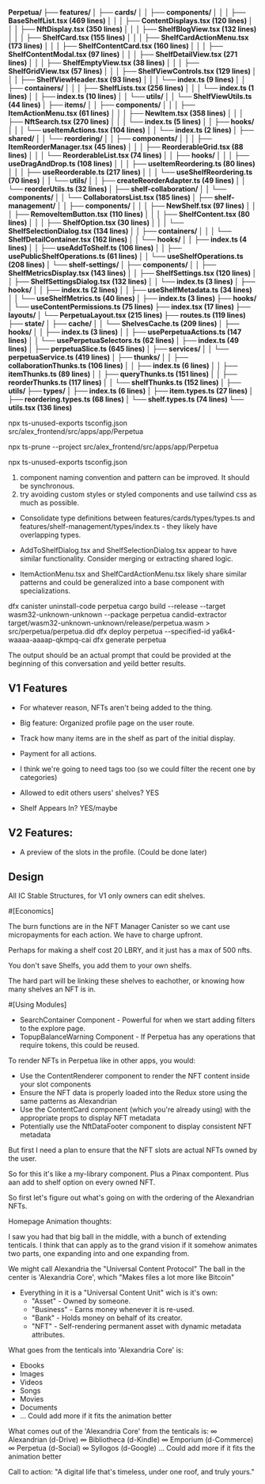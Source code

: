 **Perpetua/
├── features/
│   ├── cards/
│   │   ├── components/
│   │   │   ├── BaseShelfList.tsx (469 lines)
│   │   │   ├── ContentDisplays.tsx (120 lines)
│   │   │   ├── NftDisplay.tsx (350 lines)
│   │   │   ├── ShelfBlogView.tsx (132 lines)
│   │   │   ├── ShelfCard.tsx (155 lines)
│   │   │   ├── ShelfCardActionMenu.tsx (173 lines)
│   │   │   ├── ShelfContentCard.tsx (160 lines)
│   │   │   ├── ShelfContentModal.tsx (97 lines)
│   │   │   ├── ShelfDetailView.tsx (271 lines)
│   │   │   ├── ShelfEmptyView.tsx (38 lines)
│   │   │   ├── ShelfGridView.tsx (57 lines)
│   │   │   ├── ShelfViewControls.tsx (129 lines)
│   │   │   ├── ShelfViewHeader.tsx (93 lines)
│   │   │   └── index.ts (9 lines)
│   │   ├── containers/
│   │   │   ├── ShelfLists.tsx (256 lines)
│   │   │   └── index.ts (1 lines)
│   │   ├── index.ts (10 lines)
│   │   └── utils/
│   │       └── ShelfViewUtils.ts (44 lines)
│   ├── items/
│   │   ├── components/
│   │   │   ├── ItemActionMenu.tsx (61 lines)
│   │   │   ├── NewItem.tsx (358 lines)
│   │   │   ├── NftSearch.tsx (270 lines)
│   │   │   └── index.ts (5 lines)
│   │   ├── hooks/
│   │   │   └── useItemActions.tsx (104 lines)
│   │   └── index.ts (2 lines)
│   ├── shared/
│   │   └── reordering/
│   │       ├── components/
│   │       │   ├── ItemReorderManager.tsx (45 lines)
│   │       │   ├── ReorderableGrid.tsx (88 lines)
│   │       │   └── ReorderableList.tsx (74 lines)
│   │       ├── hooks/
│   │       │   ├── useDragAndDrop.ts (108 lines)
│   │       │   ├── useItemReordering.ts (80 lines)
│   │       │   ├── useReorderable.ts (217 lines)
│   │       │   └── useShelfReordering.ts (70 lines)
│   │       └── utils/
│   │           ├── createReorderAdapter.ts (49 lines)
│   │           └── reorderUtils.ts (32 lines)
│   ├── shelf-collaboration/
│   │   └── components/
│   │       └── CollaboratorsList.tsx (185 lines)
│   ├── shelf-management/
│   │   ├── components/
│   │   │   ├── NewShelf.tsx (97 lines)
│   │   │   ├── RemoveItemButton.tsx (110 lines)
│   │   │   ├── ShelfContent.tsx (80 lines)
│   │   │   ├── ShelfOption.tsx (30 lines)
│   │   │   └── ShelfSelectionDialog.tsx (134 lines)
│   │   ├── containers/
│   │   │   └── ShelfDetailContainer.tsx (162 lines)
│   │   └── hooks/
│   │       ├── index.ts (4 lines)
│   │       ├── useAddToShelf.ts (106 lines)
│   │       ├── usePublicShelfOperations.ts (61 lines)
│   │       └── useShelfOperations.ts (208 lines)
│   └── shelf-settings/
│       ├── components/
│       │   ├── ShelfMetricsDisplay.tsx (143 lines)
│       │   ├── ShelfSettings.tsx (120 lines)
│       │   ├── ShelfSettingsDialog.tsx (132 lines)
│       │   └── index.ts (3 lines)
│       ├── hooks/
│       │   ├── index.ts (2 lines)
│       │   ├── useShelfMetadata.ts (34 lines)
│       │   └── useShelfMetrics.ts (40 lines)
│       ├── index.ts (3 lines)
├── hooks/
│   └── useContentPermissions.ts (75 lines)
├── index.tsx (17 lines)
├── layouts/
│   └── PerpetuaLayout.tsx (215 lines)
├── routes.ts (119 lines)
├── state/
│   ├── cache/
│   │   └── ShelvesCache.ts (209 lines)
│   ├── hooks/
│   │   ├── index.ts (3 lines)
│   │   ├── usePerpetuaActions.ts (147 lines)
│   │   └── usePerpetuaSelectors.ts (62 lines)
│   ├── index.ts (49 lines)
│   ├── perpetuaSlice.ts (645 lines)
│   ├── services/
│   │   └── perpetuaService.ts (419 lines)
│   ├── thunks/
│   │   ├── collaborationThunks.ts (106 lines)
│   │   ├── index.ts (6 lines)
│   │   ├── itemThunks.ts (89 lines)
│   │   ├── queryThunks.ts (151 lines)
│   │   ├── reorderThunks.ts (117 lines)
│   │   └── shelfThunks.ts (152 lines)
│   ├── utils/
├── types/
│   ├── index.ts (6 lines)
│   ├── item.types.ts (27 lines)
│   ├── reordering.types.ts (68 lines)
│   └── shelf.types.ts (74 lines)
└── utils.tsx (136 lines)**
























npx ts-unused-exports tsconfig.json src/alex_frontend/src/apps/app/Perpetua


npx ts-prune --project src/alex_frontend/src/apps/app/Perpetua

npx ts-unused-exports tsconfig.json


1. component naming convention and pattern can be improved. It should be synchronous.
2. try avoiding custom styles or styled components and use tailwind css as much as possible.


























- Consolidate type definitions between features/cards/types/types.ts and features/shelf-management/types/index.ts - they likely have overlapping types.

- AddToShelfDialog.tsx and ShelfSelectionDialog.tsx appear to have similar functionality. Consider merging or extracting shared logic.
- ItemActionMenu.tsx and ShelfCardActionMenu.tsx likely share similar patterns and could be generalized into a base component with specializations.









dfx canister uninstall-code perpetua
cargo build --release --target wasm32-unknown-unknown --package perpetua
candid-extractor target/wasm32-unknown-unknown/release/perpetua.wasm > src/perpetua/perpetua.did
dfx deploy perpetua --specified-id ya6k4-waaaa-aaaap-qkmpq-cai
dfx generate perpetua


The output should be an actual prompt that could be provided at the beginning of this conversation and yeild better results.


## V1 Features


- For whatever reason, NFTs aren't being added to the thing.

- Big feature: Organized profile page on the user route.
- Track how many items are in the shelf as part of the initial display.
- Payment for all actions.
- I think we're going to need tags too (so we could filter the recent one by categories)
- Allowed to edit others users' shelves? YES
- Shelf Appears In? YES/maybe


## V2 Features: 

- A preview of the slots in the profile. (Could be done later)






## Design

All IC Stable Structures, for V1 only owners can edit shelves.

#[Economics]

The burn functions are in the NFT Manager Canister so we cant use micropayments for each action. We have to charge upfront.

Perhaps for making a shelf cost 20 LBRY, and it just has a max of 500 nfts.

You don't save Shelfs, you add them to your own shelfs.

The hard part will be linking these shelves to eachother, or knowing how many shelves an NFT is in.










#[Using Modules] 

- SearchContainer Component - Powerful for when we start adding filters to the explore page.
- TopupBalanceWarning Component - If Perpetua has any operations that require tokens, this could be reused.






To render NFTs in Perpetua like in other apps, you would:
- Use the ContentRenderer component to render the NFT content inside your slot components
- Ensure the NFT data is properly loaded into the Redux store using the same patterns as Alexandrian
- Use the ContentCard component (which you're already using) with the appropriate props to display NFT metadata
- Potentially use the NftDataFooter component to display consistent NFT metadata

But first I need a plan to ensure that the NFT slots are actual NFTs owned by the user.

So for this it's like a my-library component. Plus a Pinax compontent. Plus aan add to shelf option on every owned NFT.

So first let's figure out what's going on with the ordering of the Alexandrian NFTs.























Homepage Animation thoughts:

I saw you had that big ball in the middle, with a bunch of extending tenticals.
I think that can apply as to the grand vision if it somehow animates two parts, one expanding into and one expanding from.

We might call Alexandria the "Universal Content Protocol"
The ball in the center is 'Alexandria Core', which "Makes files a lot more like Bitcoin"
- Everything in it is a "Universal Content Unit" wich is it's own:
  - "Asset" - Owned by someone.
  - "Business" - Earns money whenever it is re-used.
  - "Bank" - Holds money on behalf of its creator.
  - "NFT" - Self-rendering permanent asset with dynamic metadata attributes.

What goes from the tenticals into 'Alexandria Core' is:
  - Ebooks
  - Images
  - Videos
  - Songs
  - Movies
  - Documents
  - ... Could add more if it fits the animation better

What comes out of the 'Alexandria Core' from the tenticals is:
  ∞ Alexandrian (d-Drive)
  ∞ Bibliotheca (d-Kindle)
  ∞ Emporium (d-Commerce)
  ∞ Perpetua (d-Social)
  ∞ Syllogos (d-Google)
  ... Could add more if it fits the animation better

Call to action: "A digital life that's timeless, under one roof, and truly yours."